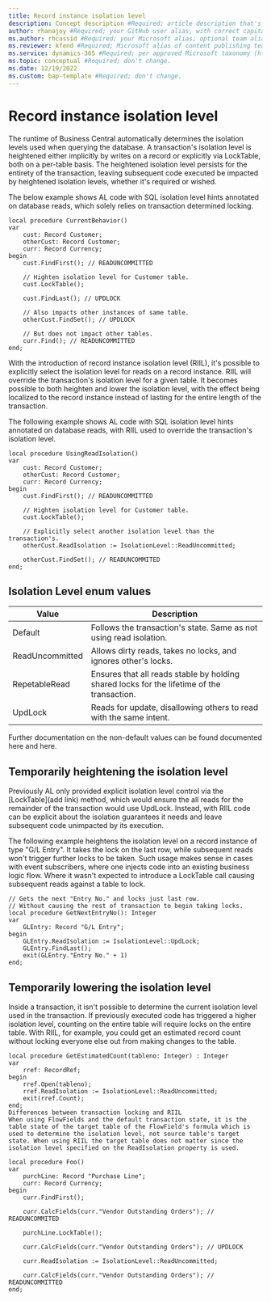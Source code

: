 ```yaml
---
title: Record instance isolation level
description: Concept description #Required; article description that's displayed in search results. Don't enclose in quotation marks. Do end with a period.
author: rhanajoy #Required; your GitHub user alias, with correct capitalization.
ms.author: rhcassid #Required; your Microsoft alias; optional team alias.
ms.reviewer: kfend #Required; Microsoft alias of content publishing team member.
ms.service: dynamics-365 #Required; per approved Microsoft taxonomy (https://taxonomy.docs.microsoft.com/TaxonomyServiceAdminPage/#/taxonomy/detail/2022-04-07T09:00:02.5587920Z!a892accc-6925-4c06-8723-fb5e30ba7ca3/product).
ms.topic: conceptual #Required; don't change.
ms.date: 12/19/2022
ms.custom: bap-template #Required; don't change.
---
```

# Record instance isolation level

The runtime of Business Central automatically determines the isolation levels used when querying the database. A transaction's isolation level is heightened either implicitly by writes on a record or explicitly via LockTable, both on a per-table basis. The heightened isolation level persists for the entirety of the transaction, leaving subsequent code executed be impacted by heightened isolation levels, whether it's required or wished.

The below example shows AL code with SQL isolation level hints annotated on database reads, which solely relies on transaction determined locking.

```al
local procedure CurrentBehavior()
var
    cust: Record Customer;
    otherCust: Record Customer;
    curr: Record Currency;
begin
    cust.FindFirst(); // READUNCOMMITTED

    // Highten isolation level for Customer table.
    cust.LockTable();

    cust.FindLast(); // UPDLOCK

    // Also impacts other instances of same table.
    otherCust.FindSet(); // UPDLOCK

    // But does not impact other tables.
    curr.Find(); // READUNCOMMITTED
end;
```

With the introduction of record instance isolation level (RIIL), it's possible to explicitly select the isolation level for reads on a record instance. RIIL will override the transaction's isolation level for a given table. It becomes possible to both heighten and lower the isolation level, with the effect being localized to the record instance instead of lasting for the entire length of the transaction.

The following example shows AL code with SQL isolation level hints annotated on database reads, with RIIL used to override the transaction's isolation level.

```al
local procedure UsingReadIsolation()
var
    cust: Record Customer;
    otherCust: Record Customer;
    curr: Record Currency;
begin
    cust.FindFirst(); // READUNCOMMITTED

    // Highten isolation level for Customer table.
    cust.LockTable();

    // Explicitly select another isolation level than the transaction's.
    otherCust.ReadIsolation := IsolationLevel::ReadUncommitted;

    otherCust.FindSet(); // READUNCOMMITED
end;
```

## Isolation Level enum values

|Value|Description|
|-|-|
|Default|Follows the transaction's state. Same as not using read isolation.|
|ReadUncommitted|Allows dirty reads, takes no locks, and ignores other's locks.|
|RepetableRead|Ensures that all reads stable by holding shared locks for the lifetime of the transaction.|
|UpdLock|Reads for update, disallowing others to read with the same intent.|

Further documentation on the non-default values can be found documented here and here.

## Temporarily heightening the isolation level

Previously AL only provided explicit isolation level control via the [LockTable](add link) method, which would ensure the all reads for the remainder of the transaction would use UpdLock. Instead, with RIIL code can be explicit about the isolation guarantees it needs and leave subsequent code unimpacted by its execution.

The following example heightens the isolation level on a record instance of type "G/L Entry". It takes the lock on the last row, while subsequent reads won't trigger further locks to be taken. Such usage makes sense in cases with event subscribers, where one injects code into an existing business logic flow. Where it wasn't expected to introduce a LockTable call causing subsequent reads against a table to lock.

```al
// Gets the next "Entry No." and locks just last row.
// Without causing the rest of transaction to begin taking locks.
local procedure GetNextEntryNo(): Integer
var
    GLEntry: Record "G/L Entry";
begin
    GLEntry.ReadIsolation := IsolationLevel::UpdLock;
    GLEntry.FindLast();
    exit(GLEntry."Entry No." + 1)
end;
```

## Temporarily lowering the isolation level

Inside a transaction, it isn't possible to determine the current isolation level used in the transaction. If previously executed code has triggered a higher isolation level, counting on the entire table will require locks on the entire table. With RIIL, for example, you could get an estimated record count without locking everyone else out from making changes to the table.

```al
local procedure GetEstimatedCount(tableno: Integer) : Integer
var
    rref: RecordRef;
begin
    rref.Open(tableno);
    rref.ReadIsolation := IsolationLevel::ReadUncommitted;
    exit(rref.Count);
end;
Differences between transaction locking and RIIL
When using FlowFields and the default transaction state, it is the table state of the target table of the FlowField's formula which is used to determine the isolation level, not source table's target state. When using RIIL the target table does not matter since the isolation level specified on the ReadIsolation property is used.

local procedure Foo()
var
    purchLine: Record "Purchase Line";
    curr: Record Currency;
begin
    curr.FindFirst();

    curr.CalcFields(curr."Vendor Outstanding Orders"); // READUNCOMMITED

    purchLine.LockTable();

    curr.CalcFields(curr."Vendor Outstanding Orders"); // UPDLOCK

    curr.ReadIsolation := IsolationLevel::ReadUncommitted;

    curr.CalcFields(curr."Vendor Outstanding Orders"); // READUNCOMMITTED
end;
```
